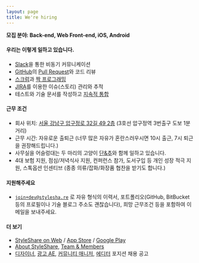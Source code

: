 ```yaml
---
layout: page
title: We're hiring
---
```


**모집 분야: Back-end, Web Front-end, iOS, Android**

#### 우리는 이렇게 일하고 있습니다.

* [Slack]을 통한 비동기 커뮤니케이션
* [GitHub]의 [Pull Request]와 코드 리뷰
* [스크럼]과 [짝 프로그래밍]
* [JIRA]를 이용한 이슈(스토리) 관리와 추적
* 테스트와 기술 문서를 작성하고 [지속적 통합]

[Slack]: https://slack.com/
[GitHub]: https://github.com
[Pull Request]: https://help.github.com/articles/using-pull-requests
[스크럼]: http://ko.wikipedia.org/wiki/스크럼_(애자일_개발_프로세스)
[JIRA]: https://www.atlassian.com/software/jira
[짝 프로그래밍]: http://xper.org/wiki/xp/PairProgramming
[지속적 통합]: http://ko.wikipedia.org/wiki/지속적인_통합

#### 근무 조건

* 회사 위치: [서울 강남구 압구정로 32길 49&#160;2층] (3호선 압구정역 3번출구 도보 1분 거리)
* 근무 시간: 자유로운 출퇴근 (너무 많은 자유가 혼란스러우시면 10시 출근, 7시 퇴근을 권장해드립니다.)
* 사무실을 어슬렁대는 두 마리의 고양이 [단&amp;추]와 함께 일하고 있습니다.
* 4대 보험 지원, 점심/저녁식사 지원, 컨퍼런스 참가, 도서구입 등 개인 성장 적극 지원, 스톡옵션 인센티브 (종종 의류/잡화/화장품 협찬을 받기도 합니다.)

[서울 강남구 압구정로 32길 49&#160;2층]: http://about.stylesha.re/about/contact/#map-canvas
[단&amp;추]: https://www.facebook.com/danchupage

#### 지원해주세요

* [`join+dev@stylesha.re`] 로 자유 형식의 이력서, 포트폴리오(GitHub, BitBucket 등의 프로필이나 기술 블로그 주소도 괜찮습니다), 희망 근무조건 등을 포함하여 이메일을 보내주세요.

[`join+dev@stylesha.re`]: mailto:join+dev@stylesha.re

#### 더 보기

* [StyleShare on Web] / [App Store] / [Google Play]
* [About StyleShare], [Team &amp; Members]
* [디자이너], [광고 AE], [커뮤니티 매니저], [에디터] 포지션 채용 공고

[StyleShare on Web]: https://www.stylesha.re
[App Store]: https://itunes.apple.com/kr/app/styleshare-fashion-beauty/id458165974?mt=8
[Google Play]: https://play.google.com/store/apps/details?id=com.styleshare.android&amp;hl=ko
[About StyleShare]: http://about.stylesha.re/
[Team &amp; Members]: http://about.stylesha.re/about/team/
[디자이너]: http://blog.stylesha.re/220092344260
[광고 AE]: http://blog.stylesha.re/220082608073
[커뮤니티 매니저]: http://blog.stylesha.re/220082605784
[에디터]: http://blog.stylesha.re/220074552770
